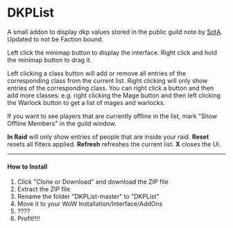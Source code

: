 # DKPList

A small addon to display dkp values stored in the public guild note by [SotA](https://github.com/Sentilix/sota).
Updated to not be Faction bound.

Left click the minimap button to display the interface. Right click and hold the minimap button to drag it.

Left clicking a class button will add or remove all entries of the corresponding class from the current list.
Right clicking will only show entries of the corresponding class. You can right click a button and then add more classes: e.g. right clicking the Mage button and then left clicking the Warlock button to get a list of mages and warlocks.

If you want to see players that are currently offline in the list, mark "Show Offline Members" in the guild window.

**In Raid** will only show entries of people that are inside your raid.
**Reset** resets all filters applied.
**Refresh** refreshes the current list.
**X** closes the UI.

___

#### How to Install

1. Click "Clone or Download" and download the ZIP file
2. Extract the ZIP file
3. Rename the folder "DKPList-master" to "DKPList"
4. Move it to your WoW Installation/Interface/AddOns
5. ????
6. Profit!!!!

